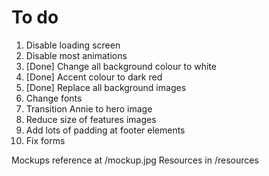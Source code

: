# To do
1. Disable loading screen
2. Disable most animations
3. [Done] Change all background colour to white
4. [Done] Accent colour to dark red
5. [Done] Replace all background images
6. Change fonts
7. Transition Annie to hero image
8. Reduce size of features images
9. Add lots of padding at footer elements
10. Fix forms

Mockups reference at /mockup.jpg
Resources in /resources
